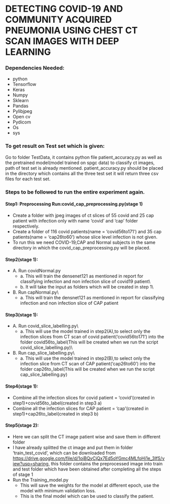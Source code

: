 # DETECTING COVID-19 AND COMMUNITY ACQUIRED PNEUMONIA USING CHEST CT SCAN IMAGES WITH DEEP LEARNING






### Dependencies Needed:
* python
* Tensorflow
* Keras
* Numpy
* Sklearn
* Pandas
* Pylibjpeg
* Open cv
* Pydicom
* Os
* sys


### To get result on Test set which is given:
Go to folder TestData, it contains python file patient_accuracy.py as well as the
pretrained model(model trained on spgc data) to classify ct images, path of test set is
already mentioned.
patient_accuracy.py should be placed in the directory which contains all the three test
set it will return three csv files for each test set.



### Steps to be followed to run the entire experiment again.
#### Step1: Preprocessing Run:covid_cap_preprocessing.py(stage 1)
* Create a folder with jpeg images of ct slices of 55 covid and 25 cap patient
with infection only with name ‘covid’ and ‘cap’ folder respectively.
* Create a folder of 116 covid patients(name = ‘covid56to171’) and 35 cap
patients(name = ‘cap26to60’) whose slice level infection is not given.
* To run this we need COVID-19,CAP and Normal subjects in the same
directory in which the covid_cap_preprocessing.py will be placed.
#### Step2(stage 1):
* A. Run covidNormal.py
    * a. This will train the densenet121 as mentioned in report for classifying
       infection and non infection slice of covid19 patient\
    * b. It will take the input as folders which will be created in step 1\
* B. Run capNormal.py\
    * a. This will train the densnet121 as mentioned in report for classifying
       infection and non infection slice of CAP patient
#### Step3(stage 1):
* A. Run covid_slice_labelling.py\
    * a. This will use the model trained in step2(A),to select only the infection
       slices from CT scan of covid patient(‘covid56to171’) into the folder
       covid56to_label(This will be created when we run the script covid_slice_labelling.py)\
* B. Run cap_slice_labelling.py\
    * a. This will use the model trained in step2(B),to select only the infection slice from CT scan of CAP patient(‘cap26to60’) into the folder
       cap26to_label(This will be created when we run the script cap_slice_labelling.py)
#### Step4(stage 1):
* Combine all the infection slices for covid patient = ‘covid’(created in step1)+covid56to_label(created in step3 a)
* Combine all the infection slices for CAP patient = ‘cap’(created in step1)+cap26to_label(created in step3 b)
#### Step5(stage 2):
* Here we can split the CT image patient wise and save them in different
folder
* I have already splitted the ct image and put them in folder ‘train_test_covid’, which can be downloaded from https://drive.google.com/file/d/1ojBQyCjQx7Ed5oYGmc4MLfoHi1e_3IfS/view?usp=sharing, this folder contains the preprocessed image into train and test folder which have been obtained after completing all the steps of stage 1
* Run the Training_model.py
   *  This will save the weights for the model at different epoch, use the model with minimum validation loss.
   *  This is the final model which can be used to classify the patient.
